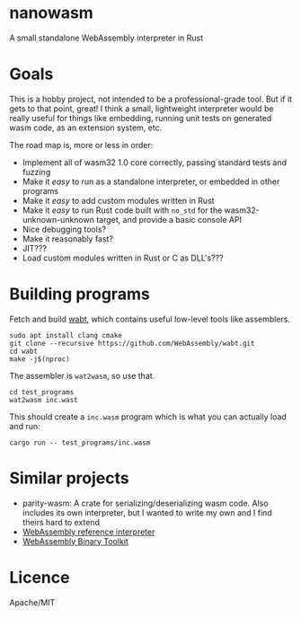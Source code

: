 # nanowasm

A small standalone WebAssembly interpreter in Rust

# Goals

This is a hobby project, not intended to be a professional-grade tool.  But if it gets to that point, great!  I think a small,
lightweight interpreter would be really useful for things like embedding, running unit tests on generated wasm code, as an
extension system, etc.

The road map is, more or less in order:

 * Implement all of wasm32 1.0 core correctly, passing standard tests and fuzzing
 * Make it *easy* to run as a standalone interpreter, or embedded in other programs
 * Make it *easy* to add custom modules written in Rust
 * Make it *easy* to run Rust code built with `no_std` for the wasm32-unknown-unknown target, and provide a basic console API
 * Nice debugging tools?
 * Make it reasonably fast?
 * JIT???
 * Load custom modules written in Rust or C as DLL's???

# Building programs

Fetch and build [wabt](https://github.com/WebAssembly/wabt), which contains useful low-level tools like assemblers.

```
sudo apt install clang cmake
git clone --recursive https://github.com/WebAssembly/wabt.git
cd wabt
make -j$(nproc)
```

The assembler is `wat2wasm`, so use that.

```
cd test_programs
wat2wasm inc.wast
```

This should create a `inc.wasm` program which is what you can actually load and run:

```
cargo run -- test_programs/inc.wasm
```

# Similar projects

 * parity-wasm: A crate for serializing/deserializing wasm code.  Also includes its own interpreter, but I wanted to write my own and I find theirs hard to extend
 * [WebAssembly reference interpreter](https://github.com/WebAssembly/spec/tree/master/interpreter)
 * [WebAssembly Binary Toolkit](https://github.com/WebAssembly/wabt)

# Licence

Apache/MIT
